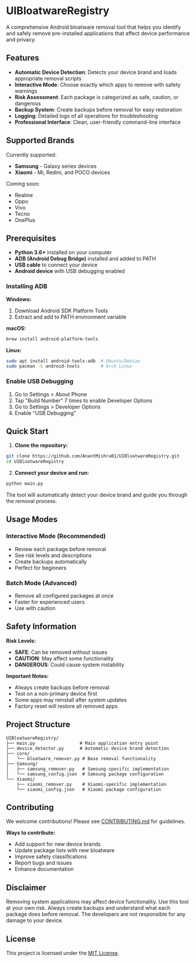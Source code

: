 # UIBloatwareRegistry

A comprehensive Android bloatware removal tool that helps you identify and safely remove pre-installed applications that affect device performance and privacy.

## Features

- **Automatic Device Detection**: Detects your device brand and loads appropriate removal scripts
- **Interactive Mode**: Choose exactly which apps to remove with safety warnings
- **Risk Assessment**: Each package is categorized as safe, caution, or dangerous
- **Backup System**: Create backups before removal for easy restoration
- **Logging**: Detailed logs of all operations for troubleshooting
- **Professional Interface**: Clean, user-friendly command-line interface

## Supported Brands

Currently supported:
- **Samsung** - Galaxy series devices
- **Xiaomi** - Mi, Redmi, and POCO devices

Coming soon:
- Realme
- Oppo  
- Vivo
- Tecno
- OnePlus

## Prerequisites

- **Python 3.6+** installed on your computer
- **ADB (Android Debug Bridge)** installed and added to PATH
- **USB cable** to connect your device
- **Android device** with USB debugging enabled

### Installing ADB

**Windows:**
1. Download Android SDK Platform Tools
2. Extract and add to PATH environment variable

**macOS:**
```bash
brew install android-platform-tools
```

**Linux:**
```bash
sudo apt install android-tools-adb  # Ubuntu/Debian
sudo pacman -S android-tools        # Arch Linux
```

### Enable USB Debugging

1. Go to Settings > About Phone
2. Tap "Build Number" 7 times to enable Developer Options
3. Go to Settings > Developer Options
4. Enable "USB Debugging"

## Quick Start

1. **Clone the repository:**
```bash
git clone https://github.com/AnantMishra01/UIBloatwareRegistry.git
cd UIBloatwareRegistry
```

2. **Connect your device and run:**
```bash
python main.py
```

The tool will automatically detect your device brand and guide you through the removal process.

## Usage Modes

### Interactive Mode (Recommended)
- Review each package before removal
- See risk levels and descriptions
- Create backups automatically
- Perfect for beginners

### Batch Mode (Advanced)
- Remove all configured packages at once
- Faster for experienced users
- Use with caution

## Safety Information

**Risk Levels:**
- **SAFE**: Can be removed without issues
- **CAUTION**: May affect some functionality
- **DANGEROUS**: Could cause system instability

**Important Notes:**
- Always create backups before removal
- Test on a non-primary device first
- Some apps may reinstall after system updates
- Factory reset will restore all removed apps

## Project Structure

```
UIBloatwareRegistry/
├── main.py                 # Main application entry point
├── device_detector.py      # Automatic device brand detection
├── core/
│   └── bloatware_remover.py # Base removal functionality
├── Samsung/
│   ├── samsung_remover.py   # Samsung-specific implementation
│   └── samsung_config.json  # Samsung package configuration
└── Xiaomi/
    ├── xiaomi_remover.py    # Xiaomi-specific implementation
    └── xiaomi_config.json   # Xiaomi package configuration
```

## Contributing

We welcome contributions! Please see [CONTRIBUTING.md](CONTRIBUTING.md) for guidelines.

**Ways to contribute:**
- Add support for new device brands
- Update package lists with new bloatware
- Improve safety classifications
- Report bugs and issues
- Enhance documentation

## Disclaimer

Removing system applications may affect device functionality. Use this tool at your own risk. Always create backups and understand what each package does before removal. The developers are not responsible for any damage to your device.

## License

This project is licensed under the [MIT License](LICENSE).
